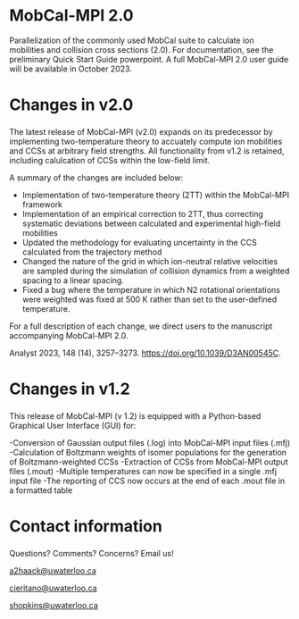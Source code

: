 # MobCal-MPI 2.0
Parallelization of the commonly used MobCal suite to calculate ion mobilities and collision cross sections (2.0). For documentation, see the preliminary Quick Start Guide powerpoint. A full MobCal-MPI 2.0 user guide will be available in October 2023.

# Changes in v2.0 <h3>
The latest release of MobCal-MPI (v2.0) expands on its predecessor by implementing two-temperature theory to accuately compute ion mobilities and CCSs at arbitrary field strengths. All functionality from v1.2 is retained, including calulcation of CCSs within the low-field limit.

A summary of the changes are included below:

-	Implementation of two-temperature theory (2TT) within the MobCal-MPI framework 
-	Implementation of an empirical correction to 2TT, thus correcting systematic deviations between calculated and experimental high-field mobilities 
-	Updated the methodology for evaluating uncertainty in the CCS calculated from the trajectory method
-	Changed the nature of the grid in which ion-neutral relative velocities are sampled during the simulation of collision dynamics from a weighted spacing to a linear spacing. 
-	Fixed a bug where the temperature in which N2 rotational orientations were weighted was fixed at 500 K rather than set to the user-defined temperature. 

For a full description of each change, we direct users to the manuscript accompanying MobCal-MPI 2.0. 

Analyst 2023, 148 (14), 3257–3273. https://doi.org/10.1039/D3AN00545C.

# Changes in v1.2 <h3>
This release of MobCal-MPI (v 1.2) is equipped with a Python-based Graphical User Interface (GUI) for:

-Conversion of Gaussian output files (.log) into MobCal-MPI input files (.mfj)
-Calculation of Boltzmann weights of isomer populations for the generation of Boltzmann-weighted CCSs
-Extraction of CCSs from MobCal-MPI output files (.mout)
-Multiple temperatures can now be specified in a single .mfj  input file
-The reporting of CCS now occurs at the end of each .mout file in a formatted table 

# Contact information <h3> 

Questions? Comments? Concerns? Email us! 

a2haack@uwaterloo.ca

cieritano@uwaterloo.ca

shopkins@uwaterloo.ca



